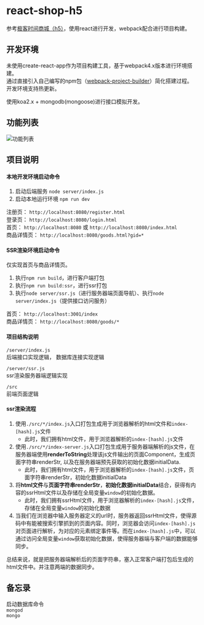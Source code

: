 # react-shop-h5
参考[极客时间商城（h5）](https://shop18793264.m.youzan.com/v2/feature/TJe4bYhxyP?dc_ps=2293231415741009926.200001)，使用react进行开发，webpack配合进行项目构建。

## 开发环境
未使用create-react-app作为项目构建工具，基于webpack4.x版本进行环境搭建。  
通过直接引入自己编写的npm包（[webpack-project-builder](https://www.npmjs.com/package/webpack-project-builder)）简化搭建过程。  
开发环境支持热更新。  

使用koa2.x + mongodb(mongoose)进行接口模拟开发。 

## 功能列表  
![功能列表](https://note.youdao.com/yws/public/resource/2f9dd0205a972ef294d6906edeb10a61/xmlnote/65ADD5DAF1B44E939303291F3BB2F929/8318)    

## 项目说明  
#### 本地开发环境启动命令  
1. 启动后端服务  `node server/index.js`  
2. 启动本地运行环境  `npm run dev`  

注册页： `http://localhost:8080/register.html`  
登录页： `http://localhost:8080/login.html`  
首页： `http://localhost:8080` 或 `http://localhost:8080/index.html`  
商品详情页： `http://localhost:8080/goods.html?gid=*` 

#### SSR渲染环境启动命令 
仅实现首页与商品详情页。  
1. 执行`npm run build`，进行客户端打包  
2. 执行`npm run build:ssr`，进行ssr打包  
3. 执行`node server/ssr.js`（进行服务器端页面导航）、执行`node server/index.js`（提供接口访问服务）
  
首页： `http://localhost:3001/index`  
商品详情页： `http://localhost:8080/goods/*`  

#### 项目结构说明  
`/server/index.js`  
后端接口实现逻辑， 数据库连接实现逻辑  

`/server/ssr.js`  
ssr渲染服务器端逻辑实现  

`/src`  
前端页面逻辑

#### ssr渲染流程  
1. 使用`./src/*/index.js`入口打包生成用于浏览器解析的html文件和`index-[hash].js`文件   
    - 此时，我们拥有html文件，用于浏览器解析的`index-[hash].js`文件
2. 使用`./src/*/index-server.js`入口打包生成用于服务器端解析的js文件，在服务器端使用**renderToString**处理该js文件输出的页面Component，生成页面字符串renderStr, 以及在服务器端预先获取的初始化数据initialData.  
    - 此时，我们拥有html文件，用于浏览器解析的`index-[hash].js`文件，页面字符串renderStr，初始化数据initialData    
3. 将**html文件**与**页面字符串renderStr**，**初始化数据initialData**结合，获得有内容的ssrHtml文件以及存储在全局变量`window`的初始化数据。  
    - 此时，我们拥有ssrHtml文件，用于浏览器解析的`index-[hash].js`文件，存储在全局变量`window`的初始化数据  
4. 当我们在浏览器中输入服务器定义的url时，服务器返回ssrHtml文件，使得源码中有能被搜索引擎抓到的页面内容。同时，浏览器会访问`index-[hash].js`对页面进行解析，为对应的元素绑定事件等。而在`index-[hash].js`中，可以通过访问全局变量`window`获取初始化数据，使得服务器端与客户端的数据能够同步。  

总结来说，就是把服务器端解析后的页面字符串，塞入正常客户端打包后生成的html文件中。并注意两端的数据同步。

## 备忘录  
启动数据库命令  
`mongod`  
`mongo`
